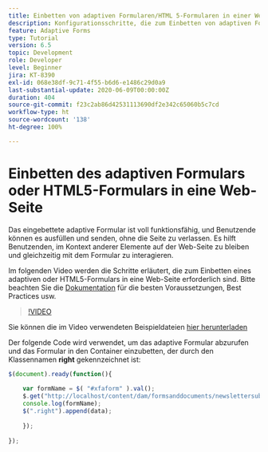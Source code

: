```yaml
---
title: Einbetten von adaptiven Formularen/HTML 5-Formularen in einer Web-Seite
description: Konfigurationsschritte, die zum Einbetten von adaptiven Formularen oder HTML5-Formularen in eine Nicht-AEM-Web-Seite erforderlich sind.
feature: Adaptive Forms
type: Tutorial
version: 6.5
topic: Development
role: Developer
level: Beginner
jira: KT-8390
exl-id: 068e38df-9c71-4f55-b6d6-e1486c29d0a9
last-substantial-update: 2020-06-09T00:00:00Z
duration: 404
source-git-commit: f23c2ab86d42531113690df2e342c65060b5c7cd
workflow-type: ht
source-wordcount: '138'
ht-degree: 100%

---
```


# Einbetten des adaptiven Formulars oder HTML5-Formulars in eine Web-Seite

Das eingebettete adaptive Formular ist voll funktionsfähig, und Benutzende können es ausfüllen und senden, ohne die Seite zu verlassen. Es hilft Benutzenden, im Kontext anderer Elemente auf der Web-Seite zu bleiben und gleichzeitig mit dem Formular zu interagieren.

Im folgenden Video werden die Schritte erläutert, die zum Einbetten eines adaptiven oder HTML5-Formulars in eine Web-Seite erforderlich sind.
Bitte beachten Sie die [Dokumentation](https://experienceleague.adobe.com/docs/experience-manager-65/forms/adaptive-forms-basic-authoring/embed-adaptive-form-external-web-page.html?lang=de) für die besten Voraussetzungen, Best Practices usw.
>[!VIDEO](https://video.tv.adobe.com/v/335893?quality=12&learn=on)

Sie können die im Video verwendeten Beispieldateien [hier herunterladen](assets/embedding-af-web-page.zip)

Der folgende Code wird verwendet, um das adaptive Formular abzurufen und das Formular in den Container einzubetten, der durch den Klassennamen **right** gekennzeichnet ist:

```javascript
$(document).ready(function(){
  
    var formName = $( "#xfaform" ).val();
    $.get("http://localhost/content/dam/formsanddocuments/newslettersubscription/jcr:content?wcmmode=disabled", function(data, status){
    console.log(formName);
    $(".right").append(data);
      
    });
  
});
```
